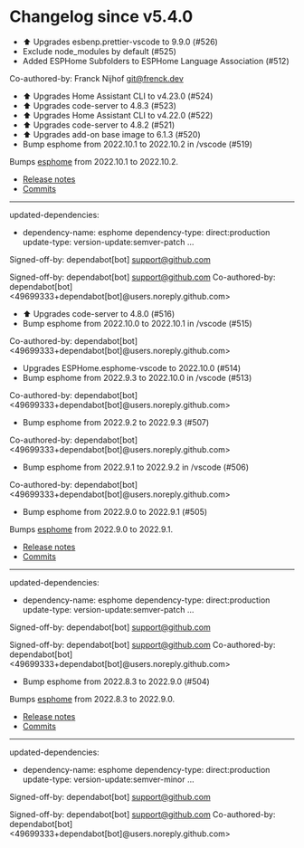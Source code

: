 # Changelog since v5.4.0
- ⬆️ Upgrades esbenp.prettier-vscode to 9.9.0 (#526) 
- Exclude node_modules by default (#525) 
- Added ESPHome Subfolders to ESPHome Language Association (#512)

Co-authored-by: Franck Nijhof <git@frenck.dev> 
- ⬆️ Upgrades Home Assistant CLI to v4.23.0 (#524) 
- ⬆️ Upgrades code-server to 4.8.3 (#523) 
- ⬆️ Upgrades Home Assistant CLI to v4.22.0 (#522) 
- ⬆️ Upgrades code-server to 4.8.2 (#521) 
- ⬆️ Upgrades add-on base image to 6.1.3 (#520) 
- Bump esphome from 2022.10.1 to 2022.10.2 in /vscode (#519)

Bumps [esphome](https://github.com/esphome/esphome) from 2022.10.1 to 2022.10.2.
- [Release notes](https://github.com/esphome/esphome/releases)
- [Commits](https://github.com/esphome/esphome/compare/2022.10.1...2022.10.2)

---
updated-dependencies:
- dependency-name: esphome
  dependency-type: direct:production
  update-type: version-update:semver-patch
...

Signed-off-by: dependabot[bot] <support@github.com>

Signed-off-by: dependabot[bot] <support@github.com>
Co-authored-by: dependabot[bot] <49699333+dependabot[bot]@users.noreply.github.com> 
- ⬆️ Upgrades code-server to 4.8.0 (#516) 
- Bump esphome from 2022.10.0 to 2022.10.1 in /vscode (#515)

Co-authored-by: dependabot[bot] <49699333+dependabot[bot]@users.noreply.github.com> 
- Upgrades ESPHome.esphome-vscode to 2022.10.0 (#514) 
- Bump esphome from 2022.9.3 to 2022.10.0 in /vscode (#513)

Co-authored-by: dependabot[bot] <49699333+dependabot[bot]@users.noreply.github.com> 
- Bump esphome from 2022.9.2 to 2022.9.3 (#507)

Co-authored-by: dependabot[bot] <49699333+dependabot[bot]@users.noreply.github.com> 
- Bump esphome from 2022.9.1 to 2022.9.2 in /vscode (#506)

Co-authored-by: dependabot[bot] <49699333+dependabot[bot]@users.noreply.github.com> 
- Bump esphome from 2022.9.0 to 2022.9.1 (#505)

Bumps [esphome](https://github.com/esphome/esphome) from 2022.9.0 to 2022.9.1.
- [Release notes](https://github.com/esphome/esphome/releases)
- [Commits](https://github.com/esphome/esphome/compare/2022.9.0...2022.9.1)

---
updated-dependencies:
- dependency-name: esphome
  dependency-type: direct:production
  update-type: version-update:semver-patch
...

Signed-off-by: dependabot[bot] <support@github.com>

Signed-off-by: dependabot[bot] <support@github.com>
Co-authored-by: dependabot[bot] <49699333+dependabot[bot]@users.noreply.github.com> 
- Bump esphome from 2022.8.3 to 2022.9.0 (#504)

Bumps [esphome](https://github.com/esphome/esphome) from 2022.8.3 to 2022.9.0.
- [Release notes](https://github.com/esphome/esphome/releases)
- [Commits](https://github.com/esphome/esphome/compare/2022.8.3...2022.9.0)

---
updated-dependencies:
- dependency-name: esphome
  dependency-type: direct:production
  update-type: version-update:semver-minor
...

Signed-off-by: dependabot[bot] <support@github.com>

Signed-off-by: dependabot[bot] <support@github.com>
Co-authored-by: dependabot[bot] <49699333+dependabot[bot]@users.noreply.github.com> 
